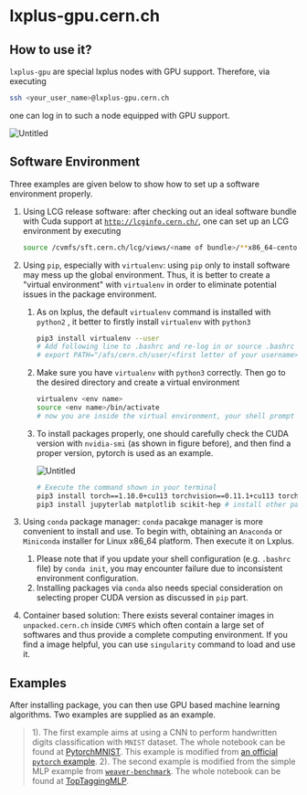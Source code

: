 # lxplus-gpu.cern.ch

## How to use it?

`lxplus-gpu` are special lxplus nodes with GPU support. Therefore, via executing 

```bash
ssh <your_user_name>@lxplus-gpu.cern.ch
```

one can log in to such a node equipped with GPU support.

![Untitled](LxplusGPU_figs/Untitled.png)

## Software Environment

Three examples are given below to show how to set up a software environment properly.

1. Using LCG release software: after checking out an ideal software bundle with Cuda support at [`http://lcginfo.cern.ch/`](http://lcginfo.cern.ch/), one can set up an LCG environment by executing
  
    ```bash
    source /cvmfs/sft.cern.ch/lcg/views/<name of bundle>/**x86_64-centos7-gcc8-opt**/setup.sh
    ```
    
2. Using `pip`, especially with `virtualenv`:  using `pip` only to install software may mess up the global environment. Thus, it is better to create a "virtual environment" with `virtualenv` in order to eliminate potential issues in the package environment.
    1. As on lxplus, the default `virtualenv` command is installed with `python2` , it better to firstly install `virtualenv` with `python3`
      
        ```bash
        pip3 install virtualenv --user
        # Add following line to .bashrc and re-log in or source .bashrc
        # export PATH="/afs/cern.ch/user/<first letter of your username>/<username>/.local/bin:$PATH"
        ```
        
    2. Make sure you have `virtualenv` with `python3` correctly. Then go to the desired directory and create a virtual environment
      
        ```bash
        virtualenv <env name>
        source <env name>/bin/activate
        # now you are inside the virtual environment, your shell prompt will begin with "(<env name>)"
        ```
        
    3. To install packages properly, one should carefully check the CUDA version with `nvidia-smi` (as shown in figure before), and then find a proper version, pytorch is used as an example.
      
        ![Untitled](LxplusGPU_figs/Untitled1.png)
        
        ```bash
        # Execute the command shown in your terminal
        pip3 install torch==1.10.0+cu113 torchvision==0.11.1+cu113 torchaudio==0.10.0+cu113 -f https://download.pytorch.org/whl/cu113/torch_stable.html
        pip3 install jupyterlab matplotlib scikit-hep # install other packages if they are needed
        ```
3. Using `conda` package manager: `conda` pacakge manager is more convenient to install and use. To begin with, obtaining an `Anaconda` or `Miniconda` installer for Linux x86_64 platform. Then execute it on Lxplus.

    1. Please note that if you update your shell configuration (e.g. `.bashrc` file) by `conda init`, you may encounter failure due to inconsistent environment configuration.
    2. Installing packages via `conda` also needs special consideration on selecting proper CUDA version as discussed in `pip` part.

4. Container based solution: There exists several container images in `unpacked.cern.ch` inside `CVMFS` which often contain a large set of softwares and thus provide a complete computing environment. If you find a image helpful, you can use `singularity` command to load and use it.


## Examples 

After installing package, you can then use GPU based machine learning algorithms. Two examples are supplied as an example.

> 1). The first example aims at using a CNN to perform handwritten digits classification with `MNIST` dataset. The whole notebook can be found at [PytorchMNIST](Notebooks/PytorchMNIST.md). This example is modified from [an official `pytorch` example](https://github.com/pytorch/examples/tree/master/mnist).
> 2). The second example is modified from the simple MLP example from [`weaver-benchmark`](https://github.com/colizz/weaver-benchmark). The whole notebook can be found at [TopTaggingMLP](Notebooks/TopTaggingMLP.md).
